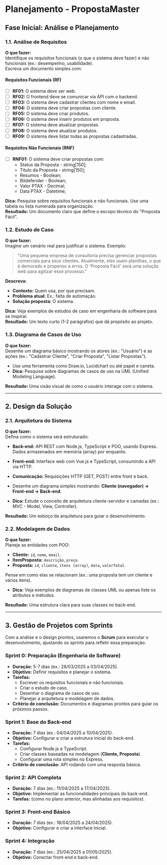# Planejamento - PropostaMaster

## Fase Inicial: Análise e Planejamento

### 1.1. Análise de Requisitos

**O que fazer:**  
Identifique os requisitos funcionais (o que o sistema deve fazer) e não funcionais (ex.: desempenho, usabilidade).  
Escreva um documento simples com:

#### Requisitos Funcionais (RF)
- [ ] **RF01:** O sistema deve ser web.
- [ ] **RF02:** O frontend deve se comunicar via API com o backend.
- [ ] **RF03:** O sistema deve cadastrar clientes com nome e email.
- [ ] **RF04:** O sistema deve criar propostas com cliente.
- [ ] **RF05:** O sistema deve criar produtos.
- [ ] **RF06:** O sistema deve inserir produtos em proposta.
- [ ] **RF07:** O sistema deve atualizar propostas.
- [ ] **RF08:** O sistema deve atualizar produtos.
- [ ] **RF09:** O sistema deve listar todas as propostas cadastradas.

#### Requisitos Não Funcionais (RNF)
- [ ] **RNF01:** O sistema deve criar propostas com:
    - Status da Proposta - string[150];
    - Titulo da Proposta - string[150];
    - Resumos - Boolean;
    - Bitdefender - Boolean;
    - Valor PTAX - Decimal;
    - Data PTAX - Datetime;


**Dica:** Pesquise sobre requisitos funcionais e não funcionais. Use uma tabela ou lista numerada para organização.  
**Resultado:** Um documento claro que define o escopo técnico do "Proposta Fácil".

### 1.2. Estudo de Caso

**O que fazer:**  
Imagine um cenário real para justificar o sistema. Exemplo:

> "Uma pequena empresa de consultoria precisa gerenciar propostas comerciais para seus clientes. Atualmente, eles usam planilhas, o que é demorado e propenso a erros. O 'Proposta Fácil' será uma solução web para agilizar esse processo."

**Descreva:**
- **Contexto:** Quem usa, por que precisam.
- **Problema atual:** Ex.: falta de automação.
- **Solução proposta:** O sistema.

**Dica:** Veja exemplos de estudos de caso em engenharia de software para se inspirar.  
**Resultado:** Um texto curto (1-2 parágrafos) que dá propósito ao projeto.

### 1.3. Diagrama de Casos de Uso

**O que fazer:**  
Desenhe um diagrama básico mostrando os atores (ex.: "Usuário") e as ações (ex.: "Cadastrar Cliente", "Criar Proposta", "Listar Propostas").

- Use uma ferramenta como Draw.io, Lucidchart ou até papel e caneta.
- **Dica:** Pesquise sobre diagramas de casos de uso na UML (Unified Modeling Language).

**Resultado:** Uma visão visual de como o usuário interage com o sistema.

---

## 2. Design da Solução

### 2.1. Arquitetura do Sistema

**O que fazer:**  
Defina como o sistema será estruturado:

- **Back-end:** API REST com Node.js, TypeScript e POO, usando Express. Dados armazenados em memória (array) por enquanto.
- **Front-end:** Interface web com Vue.js e TypeScript, consumindo a API via HTTP.
- **Comunicação:** Requisições HTTP (GET, POST) entre front e back.

- Desenhe um diagrama simples mostrando: **Cliente (navegador) → Front-end → Back-end**.
- **Dica:** Estude o conceito de arquitetura cliente-servidor e camadas (ex.: MVC - Model, View, Controller).

**Resultado:** Um esboço da arquitetura para guiar o desenvolvimento.

### 2.2. Modelagem de Dados

**O que fazer:**  
Planeje as entidades com POO:

- **Cliente:** `id`, `nome`, `email`.
- **ItemProposta:** `descrição`, `preço`.
- **Proposta:** `id`, `cliente`, `itens (array)`, `data`, `valorTotal`.

Pense em como elas se relacionam (ex.: uma proposta tem um cliente e vários itens).

- **Dica:** Veja exemplos de diagramas de classes UML ou apenas liste os atributos e métodos.

**Resultado:** Uma estrutura clara para suas classes no back-end.

---

## 3. Gestão de Projetos com Sprints

Com a análise e o design prontos, usaremos o **Scrum** para executar o desenvolvimento, ajustando os sprints para refletir essa preparação.

### **Sprint 0: Preparação (Engenharia de Software)**
- **Duração:** 5-7 dias (ex.: 28/03/2025 a 03/04/2025).
- **Objetivo:** Definir requisitos e planejar o sistema.
- **Tarefas:**
  - Escrever os requisitos funcionais e não funcionais.
  - Criar o estudo de caso.
  - Desenhar o diagrama de casos de uso.
  - Planejar a arquitetura e modelagem de dados.
- **Critério de conclusão:** Documentos e diagramas prontos para guiar os próximos passos.

### **Sprint 1: Base do Back-end**
- **Duração:** 7 dias (ex.: 04/04/2025 a 10/04/2025).
- **Objetivo:** Configurar e criar a estrutura inicial do back-end.
- **Tarefas:**
  - Configurar Node.js e TypeScript.
  - Criar classes baseadas na modelagem (**Cliente, Proposta**).
  - Configurar uma rota simples no Express.
- **Critério de conclusão:** API rodando com uma resposta básica.

### **Sprint 2: API Completa**
- **Duração:** 7 dias (ex.: 11/04/2025 a 17/04/2025).
- **Objetivo:** Implementar as funcionalidades principais do back-end.
- **Tarefas:** (como no plano anterior, mas alinhadas aos requisitos).

### **Sprint 3: Front-end Básico**
- **Duração:** 7 dias (ex.: 18/04/2025 a 24/04/2025).
- **Objetivo:** Configurar e criar a interface inicial.

### **Sprint 4: Integração**
- **Duração:** 7 dias (ex.: 25/04/2025 a 01/05/2025).
- **Objetivo:** Conectar front-end e back-end.

